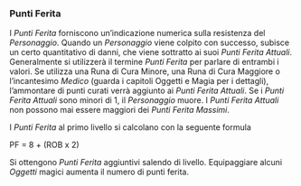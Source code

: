 ### Punti Ferita

I _Punti Ferita_ forniscono un’indicazione numerica sulla resistenza del _Personaggio_. Quando un _Personaggio_ viene colpito con successo, subisce un certo quantitativo di danni, che viene sottratto ai suoi _Punti Ferita Attuali_. Generalmente si utilizzerà il termine _Punti Ferita_ per parlare di entrambi i valori. Se utilizza una Runa di Cura Minore, una Runa di Cura Maggiore o l’incantesimo _Medico_ \(guarda i capitoli Oggetti e Magia per i dettagli\), l’ammontare di punti curati verrà aggiunto ai _Punti Ferita Attuali_. Se i _Punti Ferita Attuali_ sono minori di 1, il _Personaggio_ muore. I _Punti Ferita Attuali_ non possono mai essere maggiori dei _Punti Ferita Massimi_.

I _Punti Ferita_ al primo livello si calcolano con la seguente formula

PF = 8 + \(ROB x 2\)

Si ottengono _Punti Ferita_ aggiuntivi salendo di livello. Equipaggiare alcuni _Oggetti_ magici aumenta il numero di punti ferita.

